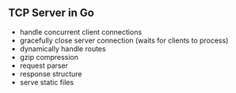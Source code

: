 ## TCP Server in Go

- handle concurrent client connections
- gracefully close server connection (waits for clients to process)
- dynamically handle routes
- gzip compression
- request parser
- response structure
- serve static files
